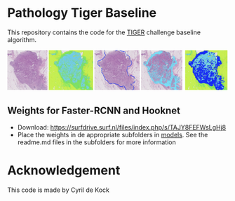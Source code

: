 # Pathology Tiger Baseline

This repository contains the code for the [TIGER](https://tiger.grand-challenge.org/) challenge baseline algorithm.

![alt text](./pipeline.png)


## Weights for Faster-RCNN and Hooknet

- Download: https://surfdrive.surf.nl/files/index.php/s/TAJY8FEFWsLgHj8
- Place the weights in de appropriate subfolders in [models](https://github.com/DIAGNijmegen/pathology-tiger-baseline/tree/main/models). See the readme.md files in the subfolders for more information

# Acknowledgement

This code is made by Cyril de Kock
